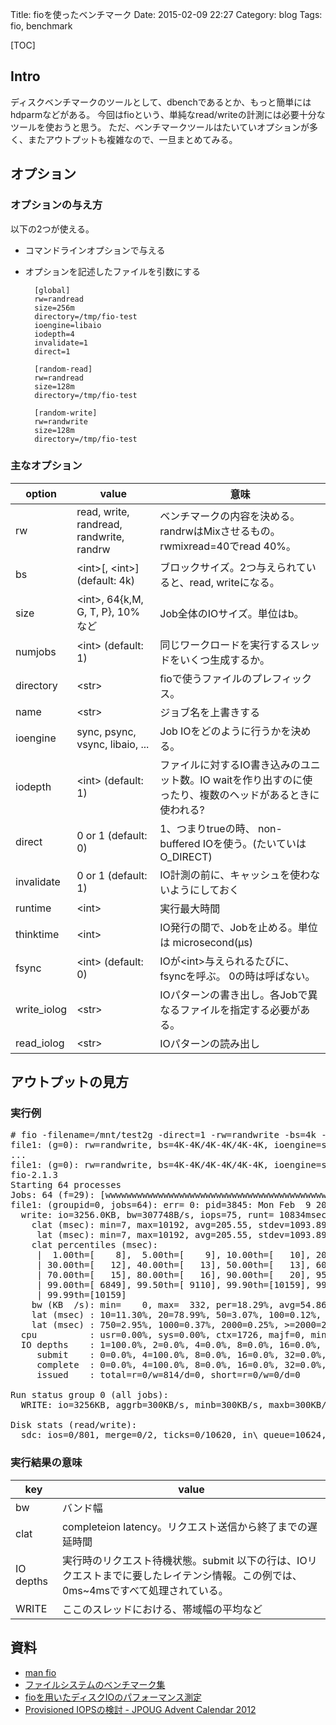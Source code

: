Title: fioを使ったベンチマーク
Date: 2015-02-09 22:27
Category: blog
Tags: fio, benchmark

[TOC]

## Intro

ディスクベンチマークのツールとして、dbenchであるとか、もっと簡単にはhdparmなどがある。
今回はfioという、単純なread/writeの計測には必要十分なツールを使おうと思う。
ただ、ベンチマークツールはたいていオプションが多く、またアウトプットも複雑なので、一旦まとめてみる。

## オプション

### オプションの与え方
以下の2つが使える。

- コマンドラインオプションで与える
- オプションを記述したファイルを引数にする

        [global]
        rw=randread
        size=256m
        directory=/tmp/fio-test
        ioengine=libaio
        iodepth=4
        invalidate=1
        direct=1

        [random-read]
        rw=randread
        size=128m
        directory=/tmp/fio-test

        [random-write]
        rw=randwrite
        size=128m
        directory=/tmp/fio-test

### 主なオプション

| option | value | 意味 |
|-------|--------|-----|
| rw | read, write, randread, randwrite, randrw | ベンチマークの内容を決める。randrwはMixさせるもの。rwmixread=40でread 40%。|
| bs | <int\>[, <int\>] (default: 4k) | ブロックサイズ。2つ与えられていると、read, writeになる。 |
| size | <int\>, 64\{k,M, G, T, P\}, 10% など | Job全体のIOサイズ。単位はb。|
| numjobs | <int\> (default: 1) | 同じワークロードを実行するスレッドをいくつ生成するか。 |
| directory | <str\> | fioで使うファイルのプレフィックス。|
| name | <str\> | ジョブ名を上書きする |
| ioengine | sync, psync, vsync, libaio, ... | Job IOをどのように行うかを決める。 |
| iodepth | <int\> (default: 1) | ファイルに対するIO書き込みのユニット数。IO waitを作り出すのに使ったり、複数のヘッドがあるときに使われる? |
| direct | 0 or 1 (default: 0) | 1、つまりtrueの時、 non-buffered IOを使う。(たいていは O\_DIRECT) |
| invalidate | 0 or 1 (default: 1) | IO計測の前に、キャッシュを使わないようにしておく |
| runtime | <int\> | 実行最大時間 |
| thinktime | <int\> | IO発行の間で、Jobを止める。単位は microsecond(μs) |
| fsync | <int\> (default: 0) | IOが<int\>与えられるたびに、fsyncを呼ぶ。 0の時は呼ばない。 |
| write\_iolog | <str\> | IOパターンの書き出し。各Jobで異なるファイルを指定する必要がある。 |
| read\_iolog | <str\> | IOパターンの読み出し |

## アウトプットの見方
### 実行例

<pre>
# fio -filename=/mnt/test2g -direct=1 -rw=randwrite -bs=4k -size=2G -numjobs=64 -runtime=10 -group\_reporting -name=file1
file1: (g=0): rw=randwrite, bs=4K-4K/4K-4K/4K-4K, ioengine=sync, iodepth=1
...
file1: (g=0): rw=randwrite, bs=4K-4K/4K-4K/4K-4K, ioengine=sync, iodepth=1
fio-2.1.3
Starting 64 processes
Jobs: 64 (f=29): [wwwwwwwwwwwwwwwwwwwwwwwwwwwwwwwwwwwwwwwwwwwwwwwwwwwwwwwwwwwwwwww] [100.0% done] [0KB/315KB/0KB /s] [0/78/0 iops] [eta 00m:00s]
file1: (groupid=0, jobs=64): err= 0: pid=3845: Mon Feb  9 20:10:11 2015
  write: io=3256.0KB, bw=307748B/s, iops=75, runt= 10834msec
    clat (msec): min=7, max=10192, avg=205.55, stdev=1093.89
     lat (msec): min=7, max=10192, avg=205.55, stdev=1093.89
    clat percentiles (msec):
     |  1.00th=[    8],  5.00th=[    9], 10.00th=[   10], 20.00th=[   11],
     | 30.00th=[   12], 40.00th=[   13], 50.00th=[   13], 60.00th=[   14],
     | 70.00th=[   15], 80.00th=[   16], 90.00th=[   20], 95.00th=[  586],
     | 99.00th=[ 6849], 99.50th=[ 9110], 99.90th=[10159], 99.95th=[10159],
     | 99.99th=[10159]
    bw (KB  /s): min=    0, max=  332, per=18.29%, avg=54.86, stdev=114.66
    lat (msec) : 10=11.30%, 20=78.99%, 50=3.07%, 100=0.12%, 250=0.12%
    lat (msec) : 750=2.95%, 1000=0.37%, 2000=0.25%, >=2000=2.83%
  cpu          : usr=0.00%, sys=0.00%, ctx=1726, majf=0, minf=1909
  IO depths    : 1=100.0%, 2=0.0%, 4=0.0%, 8=0.0%, 16=0.0%, 32=0.0%, >=64=0.0%
     submit    : 0=0.0%, 4=100.0%, 8=0.0%, 16=0.0%, 32=0.0%, 64=0.0%, >=64=0.0%
     complete  : 0=0.0%, 4=100.0%, 8=0.0%, 16=0.0%, 32=0.0%, 64=0.0%, >=64=0.0%
     issued    : total=r=0/w=814/d=0, short=r=0/w=0/d=0

Run status group 0 (all jobs):
  WRITE: io=3256KB, aggrb=300KB/s, minb=300KB/s, maxb=300KB/s, mint=10834msec, maxt=10834msec

Disk stats (read/write):
  sdc: ios=0/801, merge=0/2, ticks=0/10620, in\_queue=10624, util=98.48%
</pre>

### 実行結果の意味

| key | value |
|-----|-------|
| bw | バンド幅 |
| clat | completeion latency。リクエスト送信から終了までの遅延時間 |
| IO depths | 実行時のリクエスト待機状態。submit 以下の行は、IOリクエストまでに要したレイテンシ情報。この例では、0ms~4msですべて処理されている。 |
| WRITE | ここのスレッドにおける、帯域幅の平均など |

## 資料
- [man fio](http://linux.die.net/man/1/fio)
- [ファイルシステムのベンチマーク集](http://www.nminoru.jp/~nminoru/unix/fs_benchmarks.html)
- [fioを用いたディスクIOのパフォーマンス測定](http://sourceforge.jp/magazine/08/05/22/0127246)
- [Provisioned IOPSの検討 - JPOUG Advent Calendar 2012](http://d.hatena.ne.jp/sh2/20121217)
